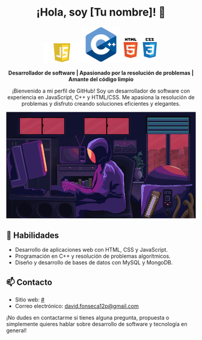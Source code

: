 <h1 align="center">
  ¡Hola, soy [Tu nombre]! 👋
</h1>

<p align="center">
  <img src="images/js.png" alt="JavaScript" width="100" />
  <img src="images/cpp.png" alt="C++" width="100" />
  <img src="images/html-css.png" alt="HTML CSS" width="100" />
</p>

<p align="center">
  <strong>Desarrollador de software | Apasionado por la resolución de problemas | Amante del código limpio</strong>
</p>

<p align="center">
  ¡Bienvenido a mi perfil de GitHub! Soy un desarrollador de software con experiencia en JavaScript, C++ y HTML/CSS. Me apasiona la resolución de problemas y disfruto creando soluciones eficientes y elegantes.
</p>

<p align="center">
  <img src="images/coding.webp" alt="Coding GIF" />
</p>

## 🚀 Habilidades

- Desarrollo de aplicaciones web con HTML, CSS y JavaScript.
- Programación en C++ y resolución de problemas algorítmicos.
- Diseño y desarrollo de bases de datos con MySQL y MongoDB.

## 📫 Contacto

- Sitio web: [#](#)
- Correo electrónico: [david.fonseca12p@gmail.com](mailto:david.fonseca12p@gmail.com)

¡No dudes en contactarme si tienes alguna pregunta, propuesta o simplemente quieres hablar sobre desarrollo de software y tecnología en general!
